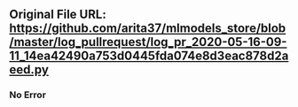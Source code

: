 ## Original File URL: https://github.com/arita37/mlmodels_store/blob/master/log_pullrequest/log_pr_2020-05-16-09-11_14ea42490a753d0445fda074e8d3eac878d2aeed.py<br />

### No Error